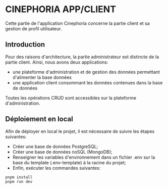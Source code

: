 # CINEPHORIA APP/CLIENT

Cette partie de l'application Cinephoria concerne la partie client et sa gestion de profil utilisateur.

## Introduction

Pour des raisons d'architecture, la partie administrateur est distincte de la partie client. Ainsi, nous avons deux applications:

- une plateforme d'administration et de gestion des données permettant d'alimenter la base données
- une application client consommant les données contenues dans la base de données

Toutes les opérations CRUD sont accessibles sur la plateforme d'administration.

## Déploiement en local

Afin de déployer en local le projet, il est nécessaire de suivre les étapes suivantes:

- Créer une base de données PostgreSQL;
- Créer une base de données noSQL (MongoDB);
- Renseigner les variables d'environnement dans un fichier .env sur la base du template (.env-template) à la racine du projet;
- Enfin, exécuter les commandes suivantes:

```bash
pnpm install
pnpm run dev
```
